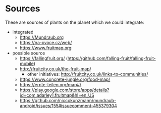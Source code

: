 # Sources

These are sources of plants on the planet which we could integrate:

- integrated
  - https://Mundraub.org
  - https://na-ovoce.cz/web/
  - https://www.fruitmap.org
- possible source
  - https://fallingfruit.org/ (https://github.com/falling-fruit/falling-fruit-mobile)
  - http://fruitcity.co.uk/the-fruit-map/
    - other initiatives: http://fruitcity.co.uk/links-to-communities/
  - https://www.concrete-jungle.org/food-map/
  - https://ernte-teilen.org/map#/
  - https://play.google.com/store/apps/details?id=com.adarley1.fruitmap&hl=en_US
  - https://github.com/niccokunzmann/mundraub-android/issues/155#issuecomment-455379304
